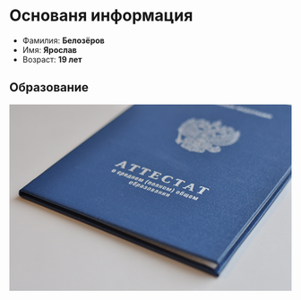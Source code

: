 # Основаня информация
- Фамилия: **Белозёров**
- Имя: **Ярослав**
- Возраст: **19 лет**
## Образование 
![Среднее общее образование](img/2e03c9ab912a6a73a32705f518412ee7.jpg)